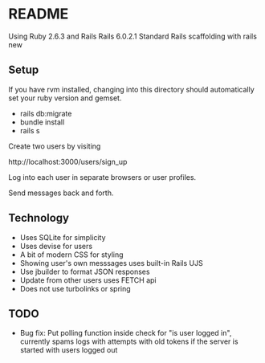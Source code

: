 # README

Using Ruby 2.6.3 and Rails Rails 6.0.2.1 
Standard Rails scaffolding with rails new


## Setup

If you have rvm installed, changing into this directory should automatically set your
ruby version and gemset.

* rails db:migrate
* bundle install
* rails s

Create two users by visiting 

http://localhost:3000/users/sign_up

Log into each user in separate browsers or user profiles.

Send messages back and forth.

## Technology

* Uses SQLite for simplicity
* Uses devise for users
* A bit of modern CSS for styling
* Showing user's own messsages uses built-in Rails UJS
* Use jbuilder to format JSON responses
* Update from other users uses FETCH api
* Does not use turbolinks or spring

## TODO

* Bug fix: Put polling function inside check for "is user logged in", currently spams logs with attempts with old tokens if the server is started with users logged out